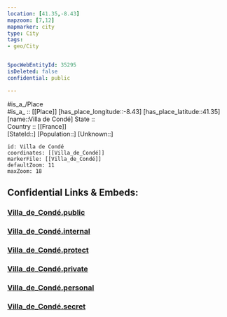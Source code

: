 ```yaml
---
location: [41.35,-8.43] 
mapzoom: [7,12] 
mapmarker: city 
type: City
tags:
- geo/City


SpocWebEntityId: 35295
isDeleted: false
confidential: public

---
```

#is_a_/Place  
#is_a_ :: [[Place]] 
[has_place_longitude::-8.43] 
[has_place_latitude::41.35] 
[name::Villa de Condé] 
State ::  
Country :: [[France]]  
[StateId::] 
[Population::] 
[Unknown::] 


```leaflet
id: Villa de Condé
coordinates: [[Villa_de_Condé]] 
markerFile: [[Villa_de_Condé]] 
defaultZoom: 11 
maxZoom: 18
```


## Confidential Links & Embeds: 

### [Villa_de_Condé.public](/_public/\Earth\Continent\Europe\Europe~South\Portugal\Districts~Portugal\Porto\CityVilla_de_Condé.public.md) 

### [Villa_de_Condé.internal](/_internal/\Earth\Continent\Europe\Europe~South\Portugal\Districts~Portugal\Porto\CityVilla_de_Condé.internal.md) 

### [Villa_de_Condé.protect](/_protect/\Earth\Continent\Europe\Europe~South\Portugal\Districts~Portugal\Porto\CityVilla_de_Condé.protect.md) 

### [Villa_de_Condé.private](/_private/\Earth\Continent\Europe\Europe~South\Portugal\Districts~Portugal\Porto\CityVilla_de_Condé.private.md) 

### [Villa_de_Condé.personal](/_personal/\Earth\Continent\Europe\Europe~South\Portugal\Districts~Portugal\Porto\CityVilla_de_Condé.personal.md) 

### [Villa_de_Condé.secret](/_secret/\Earth\Continent\Europe\Europe~South\Portugal\Districts~Portugal\Porto\CityVilla_de_Condé.secret.md)

